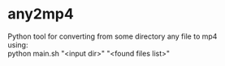 # any2mp4
Python tool for converting from some directory any file to mp4
<br>
using:
<br>
python main.sh "\<input dir\>" "\<found files list\>"
